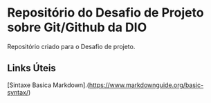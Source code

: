 # Repositório do Desafio de Projeto sobre Git/Github da DIO
Repositório criado para o Desafio de projeto.

## Links Úteis
[Sintaxe Basica Markdown].(https://www.markdownguide.org/basic-syntax/)
